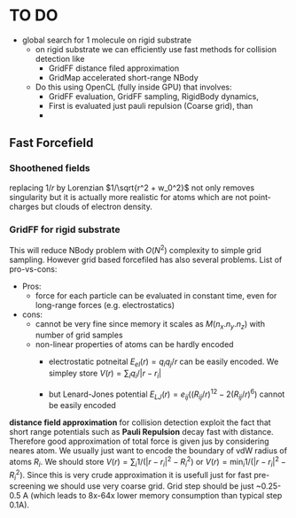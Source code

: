 
# TO DO

 - global search for 1 molecule on rigid substrate
    -  on rigid substrate we can efficiently use fast methods for collision detection like
        - GridFF distance filed approximation
        - GridMap accelerated short-range NBody  
    - Do this using OpenCL (fully inside GPU) that involves:
        - GridFF evaluation, GridFF sampling, RigidBody dynamics, 
        - First is evaluated just pauli repulsion (Coarse grid), than 
        -   

## Fast Forcefield

### Shoothened fields

replacing $1/r$ by Lorenzian $1/\sqrt{r^2 + w_0^2}$ not only removes singularity but it is actually more realistic for atoms which are not point-charges but clouds of electron density.

### GridFF for rigid substrate

This will reduce NBody problem with $O(N^2)$ complexity to simple grid sampling. However grid based forcefiled has also several problems. List of pro-vs-cons:

 - Pros:
    - force for each particle can be evaluated in constant time, even for long-range forces (e.g. electrostatics)
 - cons:
    -  cannot be very fine since memory it scales as $M(n_x.n_y.n_z)$ with number of grid samples
    -  non-linear properties of atoms can be hardly encoded
        - electrostatic potneital $E_{el}(r)=q_iq_j/r$ can be easily encoded. We simpley store $V(r)=\sum_i q_i/|r-r_i|$ 
           
        - but Lenard-Jones potential $E_{LJ}(r)=e_{ij}((R_{ij}/r)^{12}-2(R_{ij}/r)^6)$ cannot be easily encoded 

**distance field approximation** for collision detection exploit the fact that short range potentials such as **Pauli Repulsion** decay fast with distance. Therefore good approximation of total force is given jus by considering neares atom. We usually just want to encode the boundary of vdW radius of atoms $R_i$. We should store $V(r) = \sum_i 1/(|r-r_i|^2 - R_i^2)$ or $V(r) = \min_i 1/(|r-r_i|^2 - R_i^2)$. Since this is very crude approximation it is usefull just for fast pre-screening we should use very coarse grid. Grid step should be just ~0.25-0.5 A (which leads to 8x-64x lower memory consumption than typical step 0.1A).
